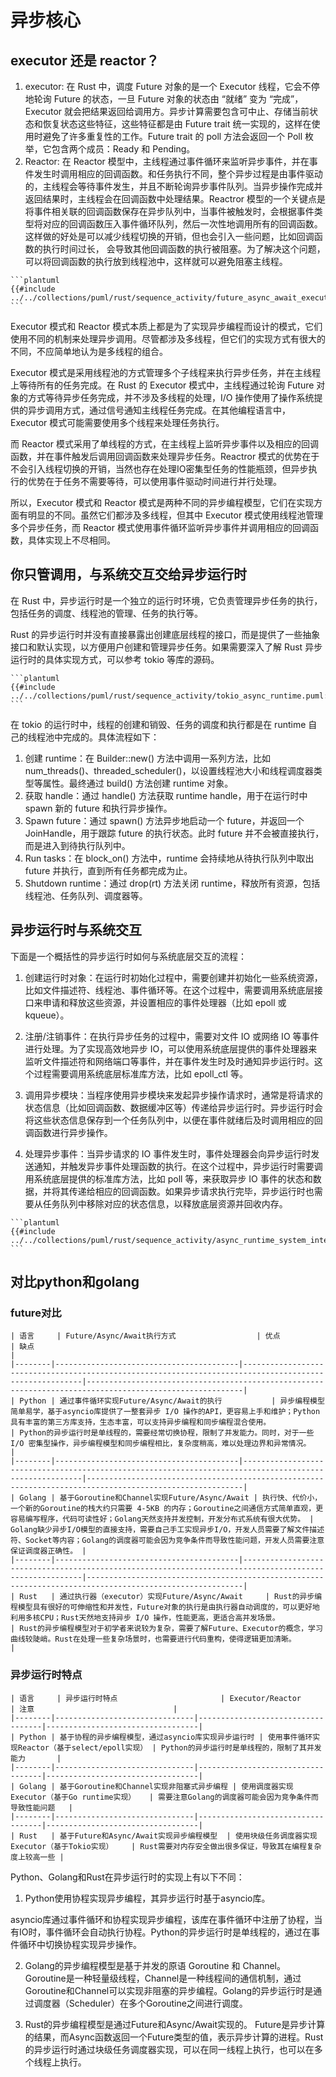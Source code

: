# 异步核心

<!--ts-->


<!-- Created by https://github.com/ekalinin/github-markdown-toc -->
<!-- Added by: runner, at: Tue May  9 15:50:54 UTC 2023 -->

<!--te-->

## executor 还是 reactor？

1. executor:
   在 Rust 中，调度 Future 对象的是一个 Executor 线程，它会不停地轮询 Future 的状态，一旦 Future 对象的状态由 “就绪” 变为
   “完成”，Executor 就会把结果返回给调用方。异步计算需要包含可中止、存储当前状态和恢复状态这些特征，这些特征都是由 Future
   trait 统一实现的，这样在使用时避免了许多重复性的工作。Future trait 的 poll 方法会返回一个 Poll 枚举，它包含两个成员：Ready
   和 Pending。
2. Reactor:
   在 Reactor
   模型中，主线程通过事件循环来监听异步事件，并在事件发生时调用相应的回调函数。和任务执行不同，整个异步过程是由事件驱动的，主线程会等待事件发生，并且不断轮询异步事件队列。当异步操作完成并返回结果时，主线程会在回调函数中处理结果。Reactror
   模型的一个关键点是将事件相关联的回调函数保存在异步队列中，当事件被触发时，会根据事件类型将对应的回调函数压入事件循环队列，然后一次性地调用所有的回调函数。这样做的好处是可以减少线程切换的开销，但也会引入一些问题，比如回调函数的执行时间过长，
   会导致其他回调函数的执行被阻塞。为了解决这个问题，可以将回调函数的执行放到线程池中，这样就可以避免阻塞主线程。

~~~admonish warn title='rust的future/async/await如何运行' collapsible=true
```plantuml
{{#include ../../collections/puml/rust/sequence_activity/future_async_await_executor.puml:1:}}
```
~~~

Executor 模式和 Reactor 模式本质上都是为了实现异步编程而设计的模式，它们使用不同的机制来处理异步调用。尽管都涉及多线程，但它们的实现方式有很大的不同，不应简单地认为是多线程的组合。

Executor 模式是采用线程池的方式管理多个子线程来执行异步任务，并在主线程上等待所有的任务完成。在 Rust 的 Executor
模式中，主线程通过轮询 Future 对象的方式等待异步任务完成，并不涉及多线程的处理，I/O
操作使用了操作系统提供的异步调用方式，通过信号通知主线程任务完成。在其他编程语言中，Executor 模式可能需要使用多个线程来处理任务执行。

而 Reactor 模式采用了单线程的方式，在主线程上监听异步事件以及相应的回调函数，并在事件触发后调用回调函数来处理异步任务。Reactror
模式的优势在于不会引入线程切换的开销，当然也存在处理IO密集型任务的性能瓶颈，但异步执行的优势在于任务不需要等待，可以使用事件驱动时间进行并行处理。

所以，Executor 模式和 Reactor 模式是两种不同的异步编程模型，它们在实现方面有明显的不同。虽然它们都涉及多线程，但其中
Executor 模式使用线程池管理多个异步任务，而 Reactor 模式使用事件循环监听异步事件并调用相应的回调函数，具体实现上不尽相同。

## 你只管调用，与系统交互交给异步运行时

在 Rust 中，异步运行时是一个独立的运行时环境，它负责管理异步任务的执行，包括任务的调度、线程池的管理、任务的执行等。

Rust 的异步运行时并没有直接暴露出创建底层线程的接口，而是提供了一些抽象接口和默认实现，以方便用户创建和管理异步任务。如果需要深入了解
Rust 异步运行时的具体实现方式，可以参考 tokio 等库的源码。

~~~admonish warn title='以tokio异步运行时为例' collapsible=true
```plantuml
{{#include ../../collections/puml/rust/sequence_activity/tokio_async_runtime.puml:1:}}
```
~~~

在 tokio 的运行时中，线程的创建和销毁、任务的调度和执行都是在 runtime 自己的线程池中完成的。具体流程如下：

1. 创建 runtime：在 Builder::new() 方法中调用一系列方法，比如 num_threads()、threaded_scheduler()，以设置线程池大小和线程调度器类型等属性。最终通过
   build() 方法创建 runtime 对象。
2. 获取 handle：通过 handle() 方法获取 runtime handle，用于在运行时中 spawn 新的 future 和执行异步操作。
3. Spawn future：通过 spawn() 方法异步地启动一个 future，并返回一个 JoinHandle，用于跟踪 future 的执行状态。此时 future
   并不会被直接执行，而是进入到待执行队列中。
4. Run tasks：在 block_on() 方法中，runtime 会持续地从待执行队列中取出 future 并执行，直到所有任务都完成为止。
5. Shutdown runtime：通过 drop(rt) 方法关闭 runtime，释放所有资源，包括线程池、任务队列、调度器等。

## 异步运行时与系统交互

下面是一个概括性的异步运行时如何与系统底层交互的流程：

1. 创建运行时对象：在运行时初始化过程中，需要创建并初始化一些系统资源，比如文件描述符、线程池、事件循环等。在这个过程中，需要调用系统底层接口来申请和释放这些资源，并设置相应的事件处理器（比如
   epoll 或 kqueue）。

2. 注册/注销事件：在执行异步任务的过程中，需要对文件 IO 或网络 IO 等事件进行处理。为了实现高效地异步
   IO，可以使用系统底层提供的事件处理器来监听文件描述符和网络端口等事件，并在事件发生时及时通知异步运行时。这个过程需要调用系统底层标准库方法，比如
   epoll_ctl 等。

3. 调用异步模块：当程序使用异步模块来发起异步操作请求时，通常是将请求的状态信息（比如回调函数、数据缓冲区等）传递给异步运行时。异步运行时会将这些状态信息保存到一个任务队列中，以便在事件就绪后及时调用相应的回调函数进行异步操作。

4. 处理异步事件：当异步请求的 IO 事件发生时，事件处理器会向异步运行时发送通知，并触发异步事件处理函数的执行。在这个过程中，异步运行时需要调用系统底层提供的标准库方法，比如
   poll 等，来获取异步 IO 事件的状态和数据，并将其传递给相应的回调函数。如果异步请求执行完毕，异步运行时也需要从任务队列中移除对应的状态信息，以释放底层资源并回收内存。

~~~admonish warn title='一个更加简化的异步运行时泳道图' collapsible=true
```plantuml
{{#include ../../collections/puml/rust/sequence_activity/async_runtime_system_interact.puml:1:}}
```
~~~

## 对比python和golang

### future对比

```extended-markdown-table
| 语言     | Future/Async/Await执行方式                  | 优点                                                                                                     | 缺点                                                                                                      |
|--------|-----------------------------------------|--------------------------------------------------------------------------------------------------------|---------------------------------------------------------------------------------------------------------|
| Python | 通过事件循环实现Future/Async/Await的执行           | 异步编程模型简单易学，基于asyncio库提供了一整套异步 I/O 操作的API，更容易上手和维护；Python具有丰富的第三方库支持，生态丰富，可以支持异步编程和同步编程混合使用。            | Python的异步运行时是单线程的，需要经常切换协程，限制了并发能力。同时，对于一些I/O 密集型操作，异步编程模型和同步编程相比，复杂度稍高，难以处理边界和异常情况。                    |
|--------|-----------------------------------------|--------------------------------------------------------------------------------------------------------|---------------------------------------------------------------------------------------------------------|
| Golang | 基于Goroutine和Channel实现Future/Async/Await | 执行快、代价小，一个新的Goroutine的栈大约只需要 4-5KB 的内存；Goroutine之间通信方式简单直观，更容易编写程序，代码可读性好；Golang天然支持并发控制，开发分布式系统有很大优势。 | Golang缺少异步I/O模型的直接支持，需要自己手工实现异步I/O，开发人员需要了解文件描述符、Socket等内容；Golang的调度器可能会因为竞争条件而导致性能问题，开发人员需要注意保证调度器正确性。 |
|--------|-----------------------------------------|--------------------------------------------------------------------------------------------------------|---------------------------------------------------------------------------------------------------------|
| Rust   | 通过执行器（executor）实现Future/Async/Await     | Rust的异步编程模型具有很好的可伸缩性和并发性，Future对象的执行是由执行器自动调度的，可以更好地利用多核CPU；Rust天然地支持异步 I/O 操作，性能更高，更适合高并发场景。          | Rust的异步编程模型对于初学者来说较为复杂，需要了解Future、Executor的概念，学习曲线较陡峭。Rust在处理一些复杂场景时，也需要进行代码重构，使得逻辑更加清晰。                |
```

### 异步运行时特点

```extended-markdown-table
| 语言     | 异步运行时特点                       | Executor/Reactor                  | 注意                               |
|--------|-------------------------------|-----------------------------------|----------------------------------|
| Python | 基于协程的异步编程模型，通过asyncio库实现异步运行时 | 使用事件循环实现Reactor（基于select/epoll实现） | Python的异步运行时是单线程的，限制了其并发能力       |
|--------|-------------------------------|-----------------------------------|----------------------------------|
| Golang | 基于Goroutine和Channel实现非阻塞式异步编程 | 使用调度器实现Executor（基于Go runtime实现）   | 需要注意Golang的调度器可能会因为竞争条件而导致性能问题   |
|--------|-------------------------------|-----------------------------------|----------------------------------|
| Rust   | 基于Future和Async/Await实现异步编程模型  | 使用块级任务调度器实现Executor（基于Tokio实现）    | Rust需要对内存安全做出很多保证，导致其在编程复杂度上较高一些 |
```

Python、Golang和Rust在异步运行时的实现上有以下不同：

1. Python使用协程实现异步编程，其异步运行时基于asyncio库。

asyncio库通过事件循环和协程实现异步编程，该库在事件循环中注册了协程，当有IO时，事件循环会自动执行协程。Python的异步运行时是单线程的，通过在事件循环中切换协程实现异步操作。

2. Golang的异步编程模型是基于并发的原语 Goroutine 和 Channel。
   Goroutine是一种轻量级线程，Channel是一种线程间的通信机制，通过Goroutine和Channel可以实现非阻塞的异步编程。Golang的异步运行时是通过调度器（Scheduler）在多个Goroutine之间进行调度。

3. Rust的异步编程模型是通过Future和Async/Await实现的。
   Future是异步计算的结果，而Async函数返回一个Future类型的值，表示异步计算的进程。Rust的异步运行时通过块级任务调度器实现，可以在同一线程上执行，也可以在多个线程上执行。

